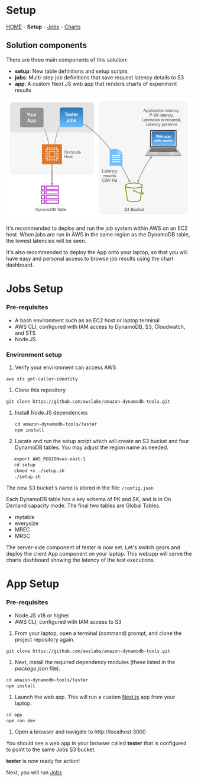 # Setup

[HOME](../README.md) - **Setup** - [Jobs](../jobs/README.md) - [Charts](../app/README.md)


## Solution components
There are three main components of this solution:
 * **setup**: New table definitions and setup scripts
 * **jobs**: Multi-step job definitions that save request latency details to S3
 * **app**: A custom Next.JS web app that renders charts of experiment results

![spash-image_002](../public/tester_s02.png)

It's recommended to deploy and run the job system within AWS on an EC2 host. When jobs are run in AWS in the same region as the DynamoDB table, the lowest latencies will be seen.

It's also recommended to deploy the App onto your laptop, so that you will have easy and personal access to browse job results using the chart dashboard. 

# Jobs Setup

### Pre-requisites
* A bash environment such as an EC2 host or laptop terminal
* AWS CLI, configured with IAM access to DynamoDB, S3, Cloudwatch, and STS
* Node.JS 

### Environment setup
1. Verify your environment can access AWS
```
aws sts get-caller-identity
```

1. Clone this repository

 ```
 git clone https://github.com/awslabs/amazon-dynamodb-tools.git
 ```

1. Install Node.JS dependencies
   
   ```
   cd amazon-dynamodb-tools/tester
   npm install
   ```

1. Locate and run the setup script which will create an S3 bucket and four DynamoDB tables. You may adjust the region name as needed.
   
```
   export AWS_REGION=us-east-1
   cd setup
   chmod +x ./setup.sh
   ./setup.sh
```
   
   The new S3 bucket's name is stored in the file: ```/config.json```
   
   Each DynamoDB table has a key schema of PK and SK, and is in On Demand capacity mode. The final two tables are Global Tables.

   * mytable
   * everysize
   * MREC
   * MRSC

The server-side component of tester is now set. Let's switch gears and deploy the client App component on your laptop. This webapp will serve the charts dashboard showing the latency of the test executions.

# App Setup
### Pre-requisites

* Node.JS v18 or higher
* AWS CLI, configured with IAM access to S3 

1. From your laptop, open a terminal (command) prompt, and clone the project repository again. 

 ```
 git clone https://github.com/awslabs/amazon-dynamodb-tools.git
 ```
   
1.  Next, install the required dependency modules (these listed in the *package.json* file).
```
cd amazon-dynamodb-tools/tester
npm install
```
   
1. Launch the web app. This will run a custom [Next.js](https://nextjs.org/) app from your laptop. 
   
```
cd app
npm run dev
```

1. Open a browser and navigate to http://localhost:3000

You should see a web app in your browser called **tester** that is configured to point to the same Jobs S3 bucket.

**tester** is now ready for action! 

Next, you will run [Jobs](../jobs/README.md)
